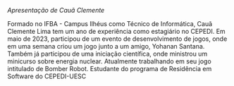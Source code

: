 *Apresentação de Cauã Clemente*

Formado no IFBA - Campus Ilhéus como Técnico de Informática,
Cauã Clemente Lima tem um ano de experiência como estagiário
no CEPEDI. Em maio de 2023, participou de um evento de desenvolvimento
de jogos, onde em uma semana criou um jogo junto a um amigo, Yohanan Santana.
Também já participou de uma iniciação científica, onde ministrou um
minicurso sobre energia nuclear. Atualmente trabalhando em seu jogo
intitulado de Bomber Robot. Estudante do programa de Residência
em Software do CEPEDI-UESC

